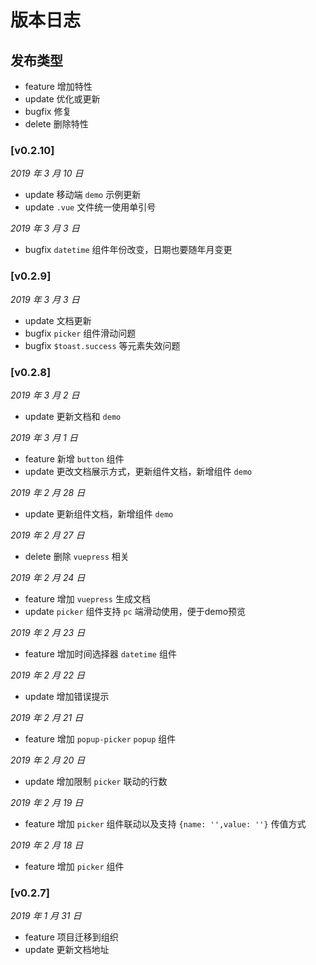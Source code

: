 # 版本日志

## 发布类型

* feature 增加特性
* update 优化或更新
* bugfix 修复
* delete 删除特性

### [v0.2.10]

*2019 年 3 月 10 日*

* update 移动端 `demo` 示例更新
* update `.vue` 文件统一使用单引号

*2019 年 3 月 3 日*

* bugfix `datetime` 组件年份改变，日期也要随年月变更

### [v0.2.9]

*2019 年 3 月 3 日*

* update 文档更新
* bugfix `picker` 组件滑动问题
* bugfix `$toast.success` 等元素失效问题

### [v0.2.8]

*2019 年 3 月 2 日*

* update 更新文档和 `demo`

*2019 年 3 月 1 日*

* feature 新增 `button` 组件
* update 更改文档展示方式，更新组件文档，新增组件 `demo`

*2019 年 2 月 28 日*

* update 更新组件文档，新增组件 `demo`

*2019 年 2 月 27 日*

* delete 删除 `vuepress` 相关

*2019 年 2 月 24 日*

* feature 增加 `vuepress` 生成文档
* update `picker` 组件支持 `pc` 端滑动使用，便于demo预览

*2019 年 2 月 23 日*

* feature 增加时间选择器 `datetime` 组件

*2019 年 2 月 22 日*

* update 增加错误提示

*2019 年 2 月 21 日*

* feature 增加 `popup-picker` `popup` 组件

*2019 年 2 月 20 日*

* update 增加限制 `picker` 联动的行数

*2019 年 2 月 19 日*

* feature 增加 `picker` 组件联动以及支持 `{name: '',value: ''}` 传值方式

*2019 年 2 月 18 日*

* feature 增加 `picker` 组件

### [v0.2.7]

*2019 年 1 月 31 日*

* feature 项目迁移到组织
* update 更新文档地址

